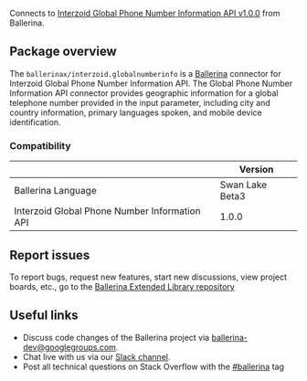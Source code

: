 Connects to [Interzoid Global Phone Number Information API v1.0.0](https://interzoid.com/services/getglobalnumberinfo) from Ballerina.

## Package overview

The `ballerinax/interzoid.globalnumberinfo` is a [Ballerina](https://ballerina.io/) connector for Interzoid Global Phone Number Information API. The Global Phone Number Information API connector provides geographic information for a global telephone number provided in the input parameter, including city and country information, primary languages spoken, and mobile device identification.


### Compatibility
|                                               | Version                   |
|-----------------------------------------------|---------------------------|
| Ballerina Language                            | Swan Lake Beta3           |
| Interzoid Global Phone Number Information API | 1.0.0                     |

## Report issues
To report bugs, request new features, start new discussions, view project boards, etc., go to the [Ballerina Extended Library repository](https://github.com/ballerina-platform/ballerina-extended-library)

## Useful links
- Discuss code changes of the Ballerina project via [ballerina-dev@googlegroups.com](mailto:ballerina-dev@googlegroups.com).
- Chat live with us via our [Slack channel](https://ballerina.io/community/slack/).
- Post all technical questions on Stack Overflow with the [#ballerina](https://stackoverflow.com/questions/tagged/ballerina) tag
